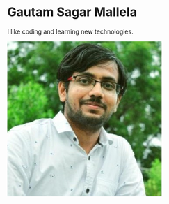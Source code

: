 # Gautam Sagar Mallela

I like coding and learning new technologies.

![My Profile Pic](gautam_linkedin_image.jpg)